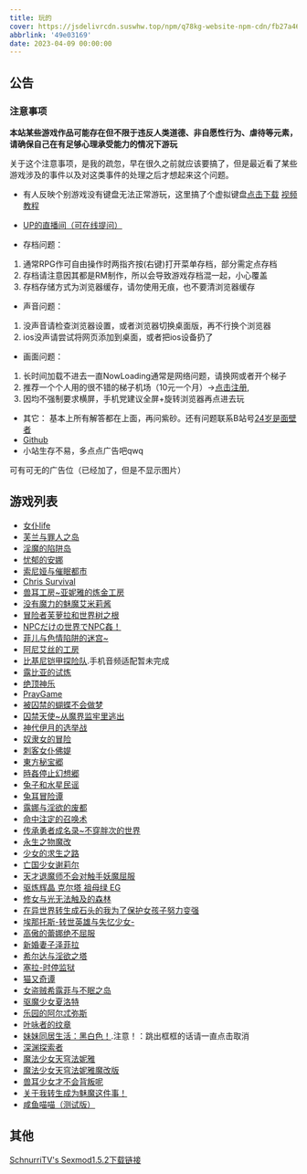```yaml
---
title: 玩的
cover: https://jsdelivrcdn.suswhw.top/npm/q78kg-website-npm-cdn/fb27a46f-58f3-4c40-ba84-fdf9cf8ac528.jpg
abbrlink: '49e03169'
date: 2023-04-09 00:00:00
---
```


## 公告

### 注意事项

**本站某些游戏作品可能存在但不限于违反人类道德、非自愿性行为、虐待等元素，请确保自己在有足够心理承受能力的情况下游玩**

关于这个注意事项，是我的疏忽，早在很久之前就应该要搞了，但是最近看了某些游戏涉及的事件以及对这类事件的处理之后才想起来这个问题。

*  有人反映个别游戏没有键盘无法正常游玩，这里搞了个虚拟键盘[点击下载](https://wwm.lanzouy.com/ix1TA09muc9i) [视频教程](https://www.bilibili.com/video/BV1rY4y1c7gF?spm_id_from=333.999.list.card_archive.click&vd_source=801795c39b69f97463626c47636619c6)

*  [UP的直播间（可在线提问）](https://live.bilibili.com/h5/25002061)
*  存档问题：
1. 通常RPG作可自由操作时两指齐按(右键)打开菜单存档，部分需定点存档
2. 存档请注意因其都是RM制作，所以会导致游戏存档混一起，小心覆盖
3. 存档存储方式为浏览器缓存，请勿使用无痕，也不要清浏览器缓存

* 声音问题：
1. 没声音请检查浏览器设置，或者浏览器切换桌面版，再不行换个浏览器
2. ios没声请尝试将网页添加到桌面，或者把ios设备扔了

* 画面问题：
1. 长时间加载不进去一直NowLoading通常是网络问题，请换网或者开个梯子
2. 推荐一个个人用的很不错的梯子机场（10元一个月）→[点击注册](https://www.efcloud.net/#/register?code=51iZI5KU),
3. 因均不强制要求横屏，手机党建议全屏+旋转浏览器再点进去玩

* 其它：
基本上所有解答都在上面，再问紫砂。还有问题联系B站号[24岁是面壁者](https://space.bilibili.com/383769313/)
*  [Github](https://github.com/amemei-list)
*  小站生存不易，多点点广告吧qwq
<a class="tbaru">
   <script type="text/javascript">
   var uid = '460256';
   var wid = '701228';
   var pop_tag = document.createElement('script');pop_tag.src='//cdn.popcash.net/show.js';document.body.appendChild(pop_tag);
   pop_tag.onerror = function() {pop_tag = document.createElement('script');pop_tag.src='//cdn2.popcash.net/show.js';document.body.appendChild(pop_tag)};
</script>
   可有可无的广告位（已经加了，但是不显示图片）
</a>

## 游戏列表

*  [女仆life](https://amemei-lists.github.io/MaidLife/)
*  [芙兰与罪人之岛](https://amemei-lists.github.io/FuranToZaininNoSima/index.html)
*  [淫魔的陷阱岛](https://amemei-lists.github.io/TrapIsland/index.html)
*  [忧郁的安娜](https://amemei-lists.github.io/melancholianna/index.html)
*  [索尼娅与催眠都市](https://amemei-lists.github.io/HypnoticCity/index.html)
*  [Chris Survival](https://amemei-lists.github.io/ChrisSurvival/index.html)
*  [兽耳工房~亚妮雅的炼金工房](https://amemei-lists.github.io/AnimalEarWorkshop/index.html)
*  [没有魔力的魅魔艾米莉酱](https://amemei-lists.github.io/Emily/index.html)
*  [冒险者芙萝拉和世界树之根](https://amemei-lists.github.io/Yggdrasill/index.html)
*  [NPCだけの世界でNPC姦！](https://amemei-lists.github.io/NPC/index.html)
*  [菲儿与色情陷阱的迷宫~](https://amemei-lists.github.io/GUARDIANSTRAP/index.html)
*  [阿尼艾丝的工房](https://amemei-lists.github.io/Anies/index.html)
*  [比基尼铠甲探险队](https://amemei-lists.github.io/BikiniArmor/index.html).手机音频适配暂未完成
*  [露比亚的试炼](https://amemei-lists.github.io/Rubia/index.html)
*  [绝顶神乐](https://amemei-lists.github.io/Kagura/)
*  [PrayGame](https://amemei-lists.github.io/PrayGame/)
*  [被囚禁的蝴蝶不会做梦](https://amemei-lists.github.io/butterfly/)
*  [囚禁天使~从魔界监牢里逃出](https://amemei-lists.github.io/ImprisonedAngel/)
*  [神代伊月的选举战](https://amemei-lists.github.io/Electoralwarfare/)
*  [奴隶女的冒险](https://amemei-lists.github.io/slave/)
*  [刺客女仆佛媞](https://amemei-lists.github.io/Assassinmaid/)
*  [東方秘宝郷](https://amemei-lists.github.io/SecretTreasureTownship/)
*  [時姦停止幻想郷](https://amemei-lists.github.io/THEWorld/)
*  [兔子和水星民谣](https://amemei-lists.github.io/MECHANICA)
*  [兔耳冒险谭](https://amemei-lists.github.io/TRMXT)
*  [露娜与淫欲的废都](https://amemei-lists.github.io/LNYYYDFD)
*  [命中注定的召唤术](https://amemei-lists.github.io/MZZDDZHS)
*  [传承勇者成名录~不穿胖次的世界](https://amemei-lists.github.io/CCYZCMLBCPCDSJ)
*  [永生之物魔改](https://amemei-lists.github.io/Ambrosia/)
*  [少女的求生之路](https://amemei-lists.github.io/SNDQSZL)
*  [亡国少女谢莉尔](https://amemei-lists.github.io/Belial-Red)
*  [天才退魔师不会对触手妖魔屈服](https://amemei-lists.github.io/TCTMSBHDCSYMQF)
*  [驱炼辉晶 克尔塔 祖母绿 EG](https://amemei-lists.github.io/QLHJKRTZMLEG)
*  [修女与光无法触及的森林](https://amemei-lists.github.io/XNYGWFCJDSL/)
*  [在异世界转生成石头的我为了保护女孩子努力变强](https://amemei-lists.github.io/ZYSJZSWSTDWWLBHNHZNLBQ/)
*  [埃那托斯-转世英雄与失忆少女-](https://amemei-lists.github.io/Enatus-Radi/)
*  [高傲的蕾娜绝不屈服](https://amemei-lists.github.io/GADLNJBQF/)
*  [新婚妻子泽菲拉](https://amemei-lists.github.io/Zefira/)
*  [希尔达与淫欲之塔](https://amemei-lists.github.io/XEDYYYZT/)
*  [塞拉-时停监狱](https://amemei-lists.github.io/SLSTJY/)
*  [猫又奇谭](https://amemei-lists.github.io/MYQT/)
*  [女盗贼希露菲与不眠之岛](https://amemei-lists.github.io/Sylphy-and-the-Sleepless-Island/)
*  [驱魔少女夏洛特](https://amemei-lists.github.io/ExorcistCharlotte/)
*  [乐园的阿尔忒弥斯](https://amemei-lists.github.io/Ark-of-Artemis/)
*  [叶咏者的纹章](https://amemei-lists.github.io/Leafsinger/)
*  [妹妹同居生活：黑白色！](https://amemei-lists.github.io/MSH/).注意！：跳出框框的话请一直点击取消
*  [深渊探索者](https://amemei-lists.github.io/Explorers-of-the-Abyss/)
*  [魔法少女天穹法妮雅](https://amemei-lists.github.io/Magical-Girl-Celesphonia/)
*  [魔法少女天穹法妮雅魔改版](https://amemei-lists.github.io/Magical-Girl-Celesphonia-extension/)
*  [兽耳少女才不会背叛呢](https://amemei-lists.github.io/Fox-Girls-Never-Play-Dirty/)
*  [关于我转生成为魅魔这件事！](https://amemei-lists.github.io/ReincarnatedSuccubus/)
*  [咸鱼喵喵（测试版）](https://amemei-lists.github.io/Nyaruru/)

## 其他

[SchnurriTV's Sexmod1.5.2下载链接](https://www.file4.net/f-1xxP)
